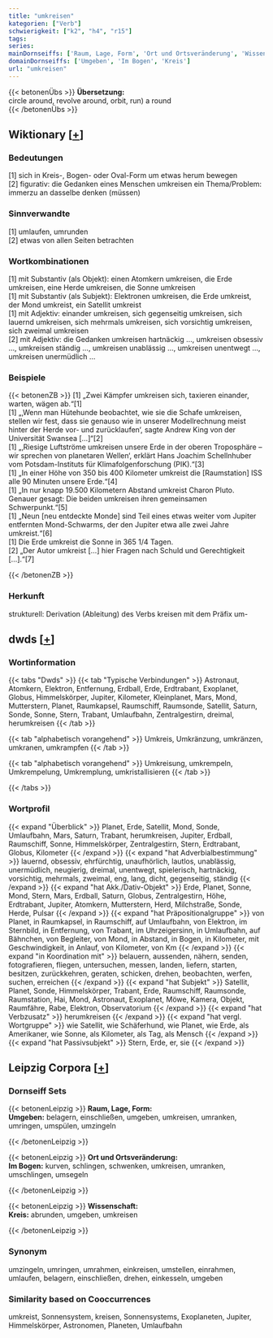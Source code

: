 ```yaml
---
title: "umkreisen"
kategorien: ["Verb"]
schwierigkeit: ["k2", "h4", "r15"]
tags:
series:
mainDornseiffs: ['Raum, Lage, Form', 'Ort und Ortsveränderung', 'Wissenschaft']
domainDornseiffs: ['Umgeben', 'Im Bogen', 'Kreis']
url: "umkreisen"
---
```


{{< betonenÜbs >}}
**Übersetzung:**  
circle around, revolve around, orbit, run) a round  
{{< /betonenÜbs >}}

## Wiktionary [[+](https://de.wiktionary.org/wiki/umkreisen)]

### Bedeutungen
[1] sich in Kreis-, Bogen- oder Oval-Form um etwas herum bewegen  
[2] figurativ: die Gedanken eines Menschen umkreisen ein Thema/Problem: immerzu an dasselbe denken (müssen)  

### Sinnverwandte
[1] umlaufen, umrunden  
[2] etwas von allen Seiten betrachten  

### Wortkombinationen
[1] mit Substantiv (als Objekt): einen Atomkern umkreisen, die Erde umkreisen, eine Herde umkreisen, die Sonne umkreisen  
[1] mit Substantiv (als Subjekt): Elektronen umkreisen, die Erde umkreist, der Mond umkreist, ein Satellit umkreist  
[1] mit Adjektiv: einander umkreisen, sich gegenseitig umkreisen, sich lauernd umkreisen, sich mehrmals umkreisen, sich vorsichtig umkreisen, sich zweimal umkreisen  
[2] mit Adjektiv: die Gedanken umkreisen hartnäckig …, umkreisen obsessiv …, umkreisen ständig …, umkreisen unablässig …, umkreisen unentwegt …, umkreisen unermüdlich …  

### Beispiele
{{< betonenZB >}}
[1] „Zwei Kämpfer umkreisen sich, taxieren einander, warten, wägen ab.“[1]  
[1] „‚Wenn man Hütehunde beobachtet, wie sie die Schafe umkreisen, stellen wir fest, dass sie genauso wie in unserer Modellrechnung meist hinter der Herde vor- und zurücklaufen‘, sagte Andrew King von der Universität Swansea […]“[2]  
[1] „‚Riesige Luftströme umkreisen unsere Erde in der oberen Troposphäre – wir sprechen von planetaren Wellen‘, erklärt Hans Joachim Schellnhuber vom Potsdam-Instituts für Klimafolgenforschung (PIK).“[3]  
[1] „In einer Höhe von 350 bis 400 Kilometer umkreist die [Raumstation] ISS alle 90 Minuten unsere Erde.“[4]  
[1] „In nur knapp 19.500 Kilometern Abstand umkreist Charon Pluto. Genauer gesagt: Die beiden umkreisen ihren gemeinsamen Schwerpunkt.“[5]  
[1] „Neun [neu entdeckte Monde] sind Teil eines etwas weiter vom Jupiter entfernten Mond-Schwarms, der den Jupiter etwa alle zwei Jahre umkreist.“[6]  
[1] Die Erde umkreist die Sonne in 365 1/4 Tagen.  
[2] „Der Autor umkreist […] hier Fragen nach Schuld und Gerechtigkeit […].“[7]  

{{< /betonenZB >}}
### Herkunft
strukturell: Derivation (Ableitung) des Verbs kreisen mit dem Präfix um-  



## dwds [[+](https://www.dwds.de/wb/umkreisen)]

### Wortinformation
{{< tabs "Dwds" >}}
{{< tab "Typische Verbindungen" >}}
Astronaut, Atomkern, Elektron, Entfernung, Erdball, Erde, Erdtrabant, Exoplanet, Globus, Himmelskörper, Jupiter, Kilometer, Kleinplanet, Mars, Mond, Mutterstern, Planet, Raumkapsel, Raumschiff, Raumsonde, Satellit, Saturn, Sonde, Sonne, Stern, Trabant, Umlaufbahn, Zentralgestirn, dreimal, herumkreisen
{{< /tab >}}

{{< tab "alphabetisch vorangehend" >}}
Umkreis, Umkränzung, umkränzen, umkranen, umkrampfen
{{< /tab >}}

{{< tab "alphabetisch vorangehend" >}}
Umkreisung, umkrempeln, Umkrempelung, Umkremplung, umkristallisieren
{{< /tab >}}

{{< /tabs >}}

### Wortprofil
{{< expand "Überblick" >}} Planet, Erde, Satellit, Mond, Sonde, Umlaufbahn, Mars, Saturn, Trabant, herumkreisen, Jupiter, Erdball, Raumschiff, Sonne, Himmelskörper, Zentralgestirn, Stern, Erdtrabant, Globus, Kilometer {{< /expand >}}
{{< expand "hat Adverbialbestimmung" >}} lauernd, obsessiv, ehrfürchtig, unaufhörlich, lautlos, unablässig, unermüdlich, neugierig, dreimal, unentwegt, spielerisch, hartnäckig, vorsichtig, mehrmals, zweimal, eng, lang, dicht, gegenseitig, ständig {{< /expand >}}
{{< expand "hat Akk./Dativ-Objekt" >}} Erde, Planet, Sonne, Mond, Stern, Mars, Erdball, Saturn, Globus, Zentralgestirn, Höhe, Erdtrabant, Jupiter, Atomkern, Mutterstern, Herd, Milchstraße, Sonde, Herde, Pulsar {{< /expand >}}
{{< expand "hat Präpositionalgruppe" >}} von Planet, in Raumkapsel, in Raumschiff, auf Umlaufbahn, von Elektron, im Sternbild, in Entfernung, von Trabant, im Uhrzeigersinn, in Umlaufbahn, auf Bähnchen, von Begleiter, von Mond, in Abstand, in Bogen, in Kilometer, mit Geschwindigkeit, in Anlauf, von Kilometer, von Km {{< /expand >}}
{{< expand "in Koordination mit" >}} belauern, aussenden, nähern, senden, fotografieren, fliegen, untersuchen, messen, landen, liefern, starten, besitzen, zurückkehren, geraten, schicken, drehen, beobachten, werfen, suchen, erreichen {{< /expand >}}
{{< expand "hat Subjekt" >}} Satellit, Planet, Sonde, Himmelskörper, Trabant, Erde, Raumschiff, Raumsonde, Raumstation, Hai, Mond, Astronaut, Exoplanet, Möwe, Kamera, Objekt, Raumfähre, Rabe, Elektron, Observatorium {{< /expand >}}
{{< expand "hat Verbzusatz" >}} herumkreisen {{< /expand >}}
{{< expand "hat vergl. Wortgruppe" >}} wie Satellit, wie Schäferhund, wie Planet, wie Erde, als Amerikaner, wie Sonne, als Kilometer, als Tag, als Mensch {{< /expand >}}
{{< expand "hat Passivsubjekt" >}} Stern, Erde, er, sie {{< /expand >}}

## Leipzig Corpora [[+](https://corpora.uni-leipzig.de/en/res?word=umkreisen&corpusId=deu_newscrawl-public_2018)]

### Dornseiff Sets
{{< betonenLeipzig >}}
**Raum, Lage, Form:**  
**Umgeben:** belagern, einschließen, umgeben, umkreisen, umranken, umringen, umspülen, umzingeln  

{{< /betonenLeipzig >}}


{{< betonenLeipzig >}}
**Ort und Ortsveränderung:**  
**Im Bogen:** kurven, schlingen, schwenken, umkreisen, umranken, umschlingen, umsegeln  

{{< /betonenLeipzig >}}


{{< betonenLeipzig >}}
**Wissenschaft:**  
**Kreis:** abrunden, umgeben, umkreisen  

{{< /betonenLeipzig >}}

### Synonym
umzingeln, umringen, umrahmen, einkreisen, umstellen, einrahmen, umlaufen, belagern, einschließen, drehen, einkesseln, umgeben


### Similarity based on Cooccurrences
umkreist, Sonnensystem, kreisen, Sonnensystems, Exoplaneten, Jupiter, Himmelskörper, Astronomen, Planeten, Umlaufbahn


